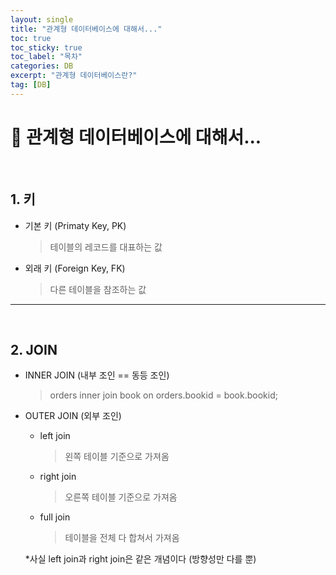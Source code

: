 ```yaml
---
layout: single
title: "관계형 데이터베이스에 대해서..."
toc: true
toc_sticky: true
toc_label: "목차"
categories: DB
excerpt: "관계형 데이터베이스란?"
tag: [DB]
---
```

# 📘 관계형 데이터베이스에 대해서...

<br>

## 1. 키

- 기본 키 (Primaty Key, PK) 
    > 테이블의 레코드를 대표하는 값  

- 외래 키 (Foreign Key, FK) 
    > 다른 테이블을 참조하는 값

---
<br>

## 2. JOIN

- INNER JOIN (내부 조인 == 동등 조인)  
    > orders  inner join book  on orders.bookid = book.bookid;

- OUTER JOIN (외부 조인)

    - left join  
        > 왼쪽 테이블 기준으로 가져옴  

    - right join  
        > 오른쪽 테이블 기준으로 가져옴  

    - full join  
        > 테이블을 전체 다 합쳐서 가져옴  

     *사실 left join과 right join은 같은 개념이다 (방향성만 다를 뿐)  